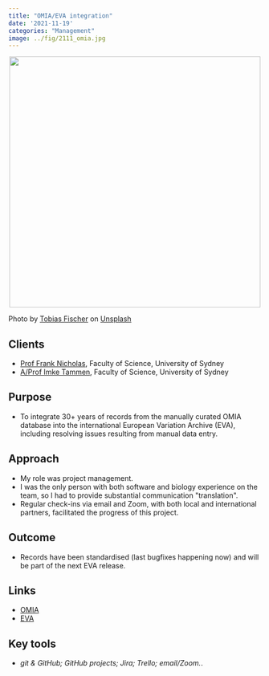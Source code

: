 ```yaml
---
title: "OMIA/EVA integration"
date: '2021-11-19'
categories: "Management"
image: ../fig/2111_omia.jpg
---
```


<p align="center">
<img src="https://daryavanichkina.com/fig/2111_omia.jpg" width="500" />
</p>

Photo by <a href="https://unsplash.com/@tofi?utm_source=unsplash&utm_medium=referral&utm_content=creditCopyText">Tobias Fischer</a> on <a href="https://unsplash.com/s/photos/database?utm_source=unsplash&utm_medium=referral&utm_content=creditCopyText">Unsplash</a>
  
## Clients

- [Prof Frank Nicholas](https://www.sydney.edu.au/science/about/our-people/academic-staff/frank-nicholas.html), Faculty of Science, University of Sydney
- [A/Prof Imke Tammen](https://www.sydney.edu.au/science/about/our-people/academic-staff/imke-tammen.html), Faculty of Science, University of Sydney


## Purpose

- To integrate 30+ years of records from the manually curated OMIA database into the international European Variation Archive (EVA), including resolving issues resulting from manual data entry.

## Approach

- My role was project management.
- I was the only person with both software and biology experience on the team, so I had to provide substantial communication "translation". 
- Regular check-ins via email and Zoom, with both local and international partners, facilitated the progress of this project.

## Outcome

- Records have been standardised (last bugfixes happening now) and will be part of the next EVA release.


## Links

- [OMIA](https://omia.org/)
- [EVA](https://www.ebi.ac.uk/eva/)

## Key tools

- *git & GitHub; GitHub projects; Jira; Trello; email/Zoom.*.

